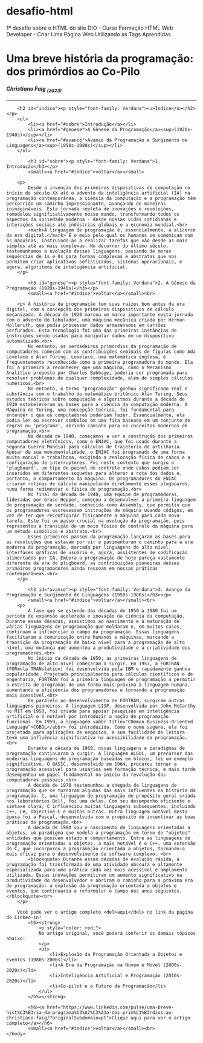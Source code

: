 # desafio-html
1º desafio sobre o HTML do site DIO - Curso Formação HTML Web Developer - Criar Uma Página Web Utilizando as Tags Aprendidas

<html>
    <head>
        <title>Desafio - Projeto DIO</title>
    </head>
    <body>
        <h1><p style="font-family: Arial"></p>Uma breve história da programação: dos primórdios ao Co-Pilo</h1></p>
        <h4><i>Christiano Faig <sub>(2023)</sub></i></h4>
            <hr />
        
        <h2 id="indice"><p style="font-family: Verdana"><u>Índice</u></h2></p>
        <ol>
            <li><a href="#sobre">Introdução</a></li>
            <li><a href="#genese">A Gênese da Programação</a><sup>(1920s-1940s)</sup></li>
            <li><a href="#avanco">Avanço da Programação e Surgimento de Linguagens</a><sup>(1950s-1980s)</sup></li>
        </ol>

            <h3 id="sobre"><p style="font-family: Verdana">1. Introdução</h3></p>
            <small><a href="#indice">voltar</a></small>
        
        <p>
            Desde a invenção dos primeiros dispositivos de computação no início do século XX até o advento da inteligência artificial (IA) na programação contemporânea, a ciência da computação e a programação têm percorrido um caminho impressionante, avançando de maneiras inimagináveis. Esta jornada repleta de inovações e revoluções, remodelou significativamente nosso mundo, transformando todos os aspectos da sociedade moderna - desde nossas vidas cotidianas e interações sociais até indústrias globais e a economia mundial.<br>
            <mark>A linguagem de programação é, essencialmente, a alicerce da era digital.</mark> É o meio pelo qual os humanos se comunicam com as máquinas, instruindo-as a realizar tarefas que vão desde as mais simples até as mais complexas. No decorrer do último século, testemunhamos a evolução dessas linguagens, passando de meras sequências de 1s e 0s para formas complexas e abstratas que nos permitem criar aplicativos sofisticados, sistemas operacionais, e agora, algoritmos de inteligência artificial.
        </p>
        
            <h3 id="genese"><p style="font-family: Verdana">2. A Gênese da Programação (1920s-1940s)</h3></p>
            <small><a href="#indice">voltar</a></small><br>
            
        <p> A história da programação tem suas raízes bem antes da era digital, com a concepção dos primeiros dispositivos de cálculo mecanizado. A década de 1920 marcou um marco importante nesta jornada com o advento do tabulador, uma máquina mecânica criada por Herman Hollerith, que podia processar dados armazenados em cartões perfurados. Esta tecnologia foi uma das primeiras instâncias de instruções sendo usadas para manipular dados em um dispositivo automatizado.<br>
            No entanto, os verdadeiros primórdios da programação de computadores começam com as contribuições seminais de figuras como Ada Lovelace e Alan Turing. Lovelace, uma matemática inglesa, é frequentemente reconhecida como a primeira programadora do mundo. Ela foi a primeira a reconhecer que uma máquina, como o Mecanismo Analítico proposto por Charles Babbage, poderia ser programada para resolver problemas de qualquer complexidade, além de simples cálculos numéricos.<br>
            No entanto, o termo "programação" ganhou significado real e substância com o trabalho do matemático britânico Alan Turing. Seus estudos teóricos sobre computação e algoritmos durante a década de 1930 estabeleceram as bases para a ciência da computação moderna. A Máquina de Turing, uma concepção teórica, foi fundamental para entender o que os computadores poderiam fazer. Essencialmente, ela podia ler ou escrever símbolos em uma fita baseada em um conjunto de regras ou 'programa', abrindo caminho para os conceitos modernos de programação.<br>
            Na década de 1940, começamos a ver a construção dos primeiros computadores eletrônicos, como o ENIAC, que foi usado durante a Segunda Guerra Mundial para cálculos de trajetória de artilharia. Apesar de sua monumentalidade, o ENIAC foi programado de uma forma muito manual e trabalhosa, exigindo a realocação física de cabos e a configuração de interruptores. Foi neste contexto que surgiu o 'plugboard', um tipo de painel de controle onde cabos podiam ser inseridos em diferentes soquetes para alterar a rota dos dados e, portanto, o comportamento da máquina. Os programadores do ENIAC criaram rotinas de cálculo manipulando diretamente esses plugboards, numa forma rudimentar e física de programação.<br>
            No final da década de 1940, uma equipe de programadoras, lideradas por Grace Hopper, começou a desenvolver a primeira linguagem de programação de verdade, conhecida como Assembly, que permitiu que os programadores escrevessem instruções de máquina usando códigos, em vez de ter que reconfigurar fisicamente a máquina para cada nova tarefa. Este foi um passo crucial na evolução da programação, pois representou a transição de um meio físico de controle da máquina para um método simbólico e abstrato.<br>
            Esses primeiros passos da programação lançaram as bases para as revoluções que estavam por vir e pavimentaram o caminho para a era moderna da programação, marcada por linguagens de alto nível, interfaces gráficas de usuário e, agora, assistentes de codificação alimentados por IA. Embora a programação de hoje pareça vastamente diferente da era do plugboard, as contribuições pioneiras desses primeiros programadores ainda ressoam em nossas práticas contemporâneas.<br>
        </p>

            <h3 id="avanco"><p style="font-family: Verdana">3. Avanço da Programação e Surgimento de Linguagens (1950s-1980s)</h3></p>
            <small><a href="#indice">voltar</a></small><br>
        <p>            
            A fase que se estende das décadas de 1950 a 1980 foi um período de expansão acelerada e inovação na ciência da computação. Durante essas décadas, assistimos ao nascimento e à maturação de várias linguagens de programação que moldaram e, em muitos casos, continuam a influenciar o campo da programação. Essas linguagens facilitaram a comunicação entre humanos e máquinas, marcando a transição da programação de baixo nível para a programação de alto nível, uma mudança que aumentou a produtividade e a criatividade dos programadores.<br>
            No início da década de 1950, as primeiras linguagens de programação de alto nível começaram a surgir. Em 1957, a FORTRAN (FORmula TRANslation) foi desenvolvida pela IBM e rapidamente ganhou popularidade. Projetada principalmente para cálculos científicos e de engenharia, FORTRAN foi a primeira linguagem de programação a permitir a escrita de programas de uma forma mais próxima à linguagem humana, aumentando a eficiência dos programadores e tornando a programação mais acessível.<br>
            Em paralelo ao desenvolvimento de FORTRAN, surgiram outras linguagens pioneiras. A linguagem LISP, desenvolvida por John McCarthy no MIT em 1958, foi criada para apoiar pesquisas em inteligência artificial e é notável por introduzir a noção de programação funcional. Em 1959, a linguagem <abbr title="COmmon Business-Oriented Language">COBOL</abbr> foi introduzida. Como o nome sugere, ela foi projetada para aplicações de negócios, e sua facilidade de leitura teve uma influência significativa na acessibilidade da programação.<br>
            Durante a década de 1960, novas linguagens e paradigmas de programação continuaram a surgir. A linguagem ALGOL, um precursor das modernas linguagens de programação baseadas em blocos, foi um exemplo significativo. O BASIC, desenvolvido em 1964, procurou tornar a programação acessível para usuários sem formação técnica, e mais tarde desempenhou um papel fundamental no início da revolução dos computadores pessoais.<br>
            A década de 1970 testemunhou a chegada de linguagens de programação que se tornaram algumas das mais influentes na história da programação. C, uma linguagem de programação de propósito geral criada nos laboratórios Bell, foi uma delas. Com seu desempenho eficiente e sintaxe clara, C influenciou muitas linguagens subsequentes, incluindo C++, C#, Objective-C e muitas outras. Outra linguagem notável desta época foi a Pascal, desenvolvida com o propósito de incentivar as boas práticas de programação.<br>
            A década de 1980 viu o nascimento de linguagens orientadas a objetos, um paradigma que modela a programação em torno de "objetos" - entidades que possuem estado e comportamento. Entre as linguagens de programação orientadas a objetos, a mais notável é o C++, uma extensão do C, que incorporou a programação orientada a objetos, tornando-a mais eficaz para o desenvolvimento de software complexo. <br>
            <blockquote> Durante essas décadas de evolução rápida, a programação foi transformada de uma atividade obscura e altamente especializada para uma prática cada vez mais acessível e amplamente utilizada. Essas inovações permitiram um aumento significativo na produtividade do desenvolvedor e abriram o caminho para a próxima era de programação: a explosão da programação orientada a objetos e eventos, que continuaria a reformular o campo nos anos seguintes.</blockquote><br>
        </p>

        Você pode ver o artigo completo <del>aqui</del> no link da página do Linked-in!
            <h5><strong>
                <p style="color: red;">
                No artigo original, você poderá conferir os demais tópicos abaixo:
                </p>
                <ul>
                    <li>Explosão da Programação Orientada a Objetos e Eventos (1980s-2000s)</li>
                    <li>A Era da Programação na Nuvem e Móvel (2000s-2020s)</li>
                    <li>Inteligência Artificial e Programação (2010s-2020s)</li>
                    <li>Co-pilot e o Futuro da Programação</li>
                </ul>
            </h5></strong>

            <h6><a href="https://www.linkedin.com/pulse/uma-breve-hist%C3%B3ria-da-programa%C3%A7%C3%A3o-dos-prim%C3%B3rdios-ao-christiano-faig/?originalSubdomain=pt">Clique aqui para ver o artigo completo</a></h6>
            <small><a href="#indice">voltar</a></small><br>
    </body>
</html>

